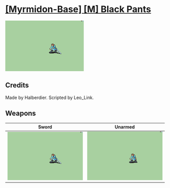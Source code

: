 # [\[Myrmidon-Base\] \[M\] Black Pants](./)

<img src="./1.%20Sword/Sword_000.png" alt="[Myrmidon-Base] [M] Black Pants standing" />

## Credits

Made by Halberdier.
Scripted by Leo_Link.

## Weapons


|Sword |Unarmed |
|  :---: | :---: |
| <img alt="Sword animation" src="./1.%20Sword/Sword.gif" /> | <img alt="Unarmed animation" src="./8.%20Unarmed/Unarmed.gif" /> |
